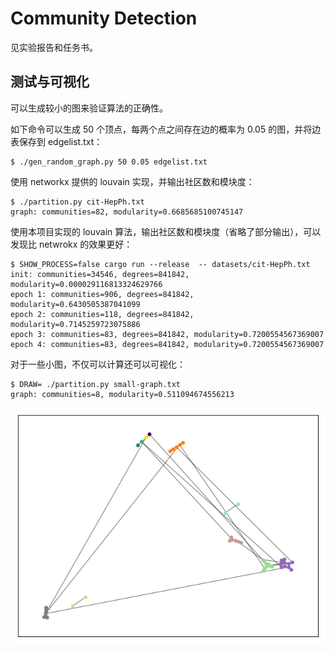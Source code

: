 # Community Detection

见实验报告和任务书。

## 测试与可视化

可以生成较小的图来验证算法的正确性。

如下命令可以生成 50 个顶点，每两个点之间存在边的概率为 0.05 的图，并将边表保存到 edgelist.txt：

```console
$ ./gen_random_graph.py 50 0.05 edgelist.txt
```

使用 networkx 提供的 louvain 实现，并输出社区数和模块度：

```console
$ ./partition.py cit-HepPh.txt
graph: communities=82, modularity=0.6685685100745147
```

使用本项目实现的 louvain 算法，输出社区数和模块度（省略了部分输出），可以发现比 netwrokx 的效果更好：
```console
$ SHOW_PROCESS=false cargo run --release  -- datasets/cit-HepPh.txt                       
init: communities=34546, degrees=841842, modularity=0.000029116813324629766
epoch 1: communities=906, degrees=841842, modularity=0.6430505387041099
epoch 2: communities=118, degrees=841842, modularity=0.7145259723075886
epoch 3: communities=83, degrees=841842, modularity=0.7200554567369007
epoch 4: communities=83, degrees=841842, modularity=0.7200554567369007
```

对于一些小图，不仅可以计算还可以可视化：

```console
$ DRAW= ./partition.py small-graph.txt
graph: communities=8, modularity=0.511094674556213
```

![社区发现可视化](./images/small-graph-communities.png)
